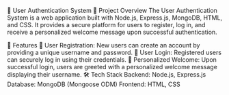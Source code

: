 🔐 User Authentication System
📌 Project Overview
The User Authentication System is a web application built with Node.js, Express.js, MongoDB, HTML, and CSS. It provides a secure platform for users to register, log in, and receive a personalized welcome message upon successful authentication.

🚀 Features
📝 User Registration: New users can create an account by providing a unique username and password.
🔑 User Login: Registered users can securely log in using their credentials.
👋 Personalized Welcome: Upon successful login, users are greeted with a personalized welcome message displaying their username.
🛠 Tech Stack
Backend: Node.js, Express.js
Database: MongoDB (Mongoose ODM)
Frontend: HTML, CSS
